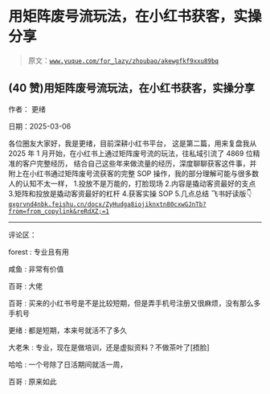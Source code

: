 # 用矩阵废号流玩法，在小红书获客，实操分享

> 原文：[`www.yuque.com/for_lazy/zhoubao/akewgfkf9xxu89bq`](https://www.yuque.com/for_lazy/zhoubao/akewgfkf9xxu89bq)

## (40 赞)用矩阵废号流玩法，在小红书获客，实操分享

作者： 更绪

日期：2025-03-06

各位圈友大家好，我是更绪，目前深耕小红书平台，
这是第二篇，用来复盘我从 2025 年 1 月开始，在小红书上通过矩阵废号流的玩法，往私域引流了 4869 位精准的客户完整经历，
结合自己这些年来做流量的经历，深度聊聊获客这件事，并附上在小红书通过矩阵废号流获客的完整 SOP 操作，我的部分理解可能与很多数人的认知不太一样，
1.投放不是万能的，打脸现场 2.内容是撬动客资最好的支点 3.矩阵和投放是撬动客资最好的杠杆 4.获客实操 SOP 5.几点总结 飞书好读版👇  [`qxgrvnd4nbk.feishu.cn/docx/ZyHudga8iojiknxtn80cxwGJnTb?from=from_copylink&reRdXZ;=1`](https://qxgrvnd4nbk.feishu.cn/docx/ZyHudga8iojiknxtn80cxwGJnTb?from=from_copylink&reRdXZ;=1)

* * *

评论区：

forest : 专业且有用

咸鱼 : 非常有价值

百哥 : 大佬

百哥 : 买来的小红书号是不是比较短期，但是弄手机号注册又很麻烦，没有那么多手机号

更绪 : 都是短期，本来号就活不了多久

大老朱 : 专业，现在是做培训，还是虚拟资料？不做茶叶了[捂脸]

哈哈 : 一个号除了日活期间就活一周，

百哥 : 原来如此